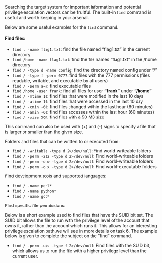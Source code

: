 Searching the target system for important information and potential privilege escalation vectors can be fruitful. The built-in ```find``` command is useful and worth keeping in your arsenal.

Below are some useful examples for the ```find``` command. 

#### Find files: 
- ```find . -name flag1.txt```: find the file named “flag1.txt” in the current directory
- ```find /home -name flag1.txt```: find the file names “flag1.txt” in the /home directory
- ```find / -type d -name config```: find the directory named config under “/”
- ```find / -type f -perm 0777```: find files with the 777 permissions (files readable, writable, and executable by all users)
- ```find / -perm a=x```: find executable files
- ```find /home -user frank```: find all files for user **“frank”** under **“/home”**
- ```find / -mtime 10```: find files that were modified in the last 10 days
- ```find / -atime 10```: find files that were accessed in the last 10 day
- ```find / -cmin -60```: find files changed within the last hour (60 minutes)
- ```find / -amin -60```: find files accesses within the last hour (60 minutes)
- ```find / -size 50M```: find files with a 50 MB size

This command can also be used with (+) and (-) signs to specify a file that is larger or smaller than the given size. 

Folders and files that can be written to or executed from: 
- ```find / -writable -type d 2>/dev/null```: Find world-writeable folders
- ```find / -perm -222 -type d 2>/dev/null```: Find world-writeable folders
- ```find / -perm -o w -type d 2>/dev/null```: Find world-writeable folders
- ```find / -perm -o x -type d 2>/dev/null```: Find world-executable folders

Find development tools and supported languages: 
- ```find / -name perl*```
- ```find / -name python*```
- ```find / -name gcc*```

Find specific file permissions: 

Below is a short example used to find files that have the SUID bit set. The SUID bit allows the file to run with the privilege level of the account that owns it, rather than the account which runs it. This allows for an interesting privilege escalation path,we will see in more details on task 6. The example below is given to complete the subject on the “find” command. 
- ```find / -perm -u=s -type f 2>/dev/null```: Find files with the SUID bit, which allows us to run the file with a higher privilege level than the current user. 
